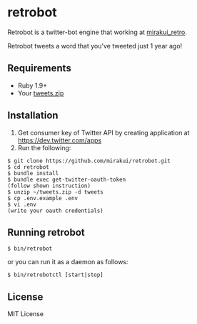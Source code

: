 retrobot
=============
Retrobot is a twitter-bot engine that working at [mirakui_retro](https://twitter.com/mirakui_retro).

Retrobot tweets a word that you've tweeted just 1 year ago!

## Requirements

- Ruby 1.9+
- Your [tweets.zip](https://blog.twitter.com/2012/your-twitter-archive)

## Installation

1. Get consumer key of Twitter API by creating application at https://dev.twitter.com/apps
2. Run the following:

```
$ git clone https://github.com/mirakui/retrobot.git
$ cd retrobot
$ bundle install
$ bundle exec get-twitter-oauth-token
(follow shown instruction)
$ unzip ~/tweets.zip -d tweets
$ cp .env.example .env
$ vi .env
(write your oauth credentials)
```

## Running retrobot

```
$ bin/retrobot
```

or you can run it as a daemon as follows:

```
$ bin/retrobotctl [start|stop]
```

## License

MIT License
